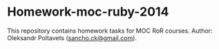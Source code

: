 Homework-moc-ruby-2014
=============

This repository contains homework tasks for MOC RoR courses.
Author: Oleksandr Poltavets (sancho.ck@gmail.com).